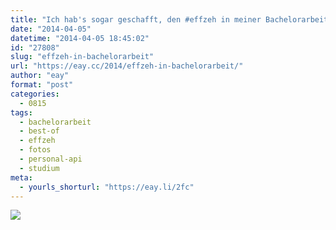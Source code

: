 ```yaml
---
title: "Ich hab's sogar geschafft, den #effzeh in meiner Bachelorarbeit in Medieninformatik unterzubringen"
date: "2014-04-05"
datetime: "2014-04-05 18:45:02"
id: "27808"
slug: "effzeh-in-bachelorarbeit"
url: "https://eay.cc/2014/effzeh-in-bachelorarbeit/"
author: "eay"
format: "post"
categories:
  - 0815
tags:
  - bachelorarbeit
  - best-of
  - effzeh
  - fotos
  - personal-api
  - studium
meta:
  - yourls_shorturl: "https://eay.li/2fc"
---
```


![](https://eay.cc/uploads/2014/bachelorarbeit_effzeh.jpg)
